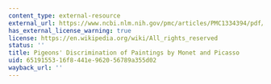 ```yaml
---
content_type: external-resource
external_url: https://www.ncbi.nlm.nih.gov/pmc/articles/PMC1334394/pdf/jeabehav00221-0041.pdf
has_external_license_warning: true
license: https://en.wikipedia.org/wiki/All_rights_reserved
status: ''
title: Pigeons' Discrimination of Paintings by Monet and Picasso
uid: 65191553-16f8-441e-9620-56789a355d02
wayback_url: ''
---
```


